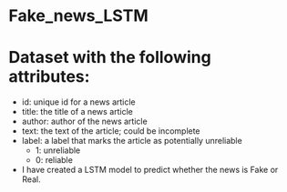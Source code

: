 # Fake_news_LSTM
# Dataset with the following attributes:

* id: unique id for a news article
* title: the title of a news article
* author: author of the news article
* text: the text of the article; could be incomplete
* label: a label that marks the article as potentially unreliable
   * 1: unreliable
   * 0: reliable 
* I have created a LSTM model to predict whether the news is Fake or Real.
